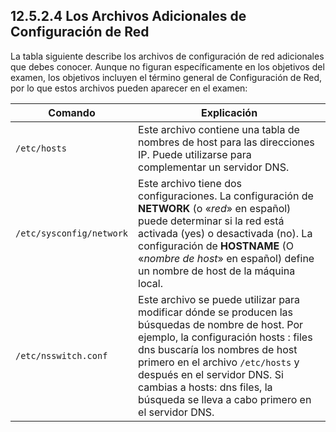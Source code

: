 ## 12.5.2.4 Los Archivos Adicionales de Configuración de Red
La tabla siguiente describe los archivos de configuración de red adicionales que debes conocer. Aunque no figuran específicamente en los objetivos del examen, los objetivos incluyen el término general de Configuración de Red, por lo que estos archivos pueden aparecer en el examen:

Comando |	Explicación
-|-
`/etc/hosts`	|Este archivo contiene una tabla de nombres de host para las direcciones IP. Puede utilizarse para complementar un servidor DNS.
`/etc/sysconfig/network`	|Este archivo tiene dos configuraciones. La configuración de __NETWORK__ (o «_red_» en español) puede determinar si la red está activada (yes) o desactivada (no). La configuración de __HOSTNAME__ (O «_nombre de host_» en español) define un nombre de host de la máquina local.
`/etc/nsswitch.conf`|	Este archivo se puede utilizar para modificar dónde se producen las búsquedas de nombre de host. Por ejemplo, la configuración hosts : files dns buscaría los nombres de host primero en el archivo `/etc/hosts` y después en el servidor DNS. Si cambias a hosts: dns files, la búsqueda se lleva a cabo primero en el servidor DNS.
